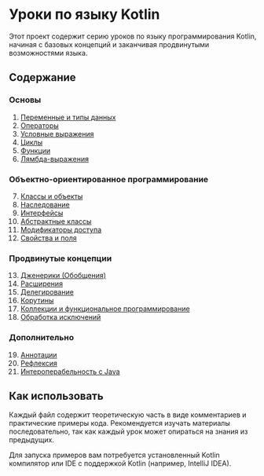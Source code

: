 # Уроки по языку Kotlin

Этот проект содержит серию уроков по языку программирования Kotlin, начиная с базовых концепций и заканчивая продвинутыми возможностями языка.

## Содержание

### Основы
1. [Переменные и типы данных](basics/01_Variables_and_DataTypes.kt)
2. [Операторы](basics/02_Operators.kt)
3. [Условные выражения](basics/03_Conditionals.kt)
4. [Циклы](basics/04_Loops.kt)
5. [Функции](basics/05_Functions.kt)
6. [Лямбда-выражения](basics/06_Lambdas.kt)

### Объектно-ориентированное программирование
7. [Классы и объекты](oop/07_Classes_and_Objects.kt)
8. [Наследование](oop/08_Inheritance.kt)
9. [Интерфейсы](oop/09_Interfaces.kt)
10. [Абстрактные классы](oop/10_Abstract_Classes.kt)
11. [Модификаторы доступа](oop/11_Access_Modifiers.kt)
12. [Свойства и поля](oop/12_Properties_and_Fields.kt)

### Продвинутые концепции
13. [Дженерики (Обобщения)](advanced/13_Generics.kt)
14. [Расширения](advanced/14_Extensions.kt)
15. [Делегирование](advanced/15_Delegation.kt)
16. [Корутины](advanced/16_Coroutines.kt)
17. [Коллекции и функциональное программирование](advanced/17_Collections_and_FP.kt)
18. [Обработка исключений](advanced/18_Exception_Handling.kt)

### Дополнительно
19. [Аннотации](extras/19_Annotations.kt)
20. [Рефлексия](extras/20_Reflection.kt)
21. [Интероперабельность с Java](extras/21_Java_Interoperability.kt)

## Как использовать

Каждый файл содержит теоретическую часть в виде комментариев и практические примеры кода.
Рекомендуется изучать материалы последовательно, так как каждый урок может опираться на знания из предыдущих.

Для запуска примеров вам потребуется установленный Kotlin компилятор или IDE с поддержкой Kotlin (например, IntelliJ IDEA). 